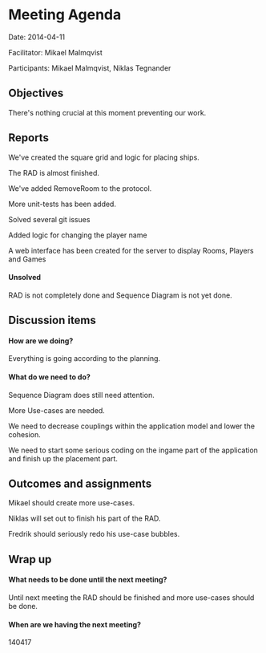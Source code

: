 # Meeting Agenda

Date: 2014-04-11

Facilitator: Mikael Malmqvist

Participants: Mikael Malmqvist, Niklas Tegnander

## Objectives
There's nothing crucial at this moment preventing our work.

## Reports
We've created the square grid and logic for placing ships.

The RAD is almost finished.

We've added RemoveRoom to the protocol.

More unit-tests has been added.

Solved several git issues

Added logic for changing the player name

A web interface has been created for the server to display Rooms, Players and Games


#### Unsolved
RAD is not completely done and Sequence Diagram is not yet done.

## Discussion items

#### How are we doing?
Everything is going according to the planning.


#### What do we need to do?

Sequence Diagram does still need attention.

More Use-cases are needed.

We need to decrease couplings within the application model and
lower the cohesion.

We need to start some serious coding on the ingame part of the application
and finish up the placement part.

## Outcomes and assignments
Mikael should create more use-cases.

Niklas will set out to finish his part of the RAD.

Fredrik should seriously redo his use-case bubbles.

## Wrap up 

#### What needs to be done until the next meeting?
Until next meeting the RAD should be finished
and more use-cases should be done.

#### When are we having the next meeting?
140417
